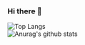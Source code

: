 ### Hi there 👋

![Top Langs](https://github-readme-stats.vercel.app/api/top-langs/?username=PyQIT&hide=html&layout=compact&theme=dark)  
![Anurag's github stats](https://github-readme-stats.vercel.app/api?username=PyQIT&show_icons=true&theme=dark&include_all_commits=true)


<!--
**PyQIT/PyQIT** is a ✨ _special_ ✨ repository because its `README.md` (this file) appears on your GitHub profile.

Here are some ideas to get you started:

- 🔭 I’m currently working on ...
- 🌱 I’m currently learning ...
- 👯 I’m looking to collaborate on ...
- 🤔 I’m looking for help with ...
- 💬 Ask me about ...
- 📫 How to reach me: ...
- 😄 Pronouns: ...
- ⚡ Fun fact: ...
-->
